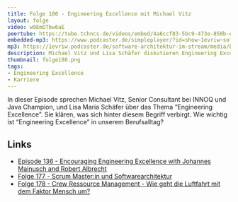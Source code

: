 ```yaml
---
title: Folge 180 - Engineering Excellence mit Michael Vitz
layout: folge
video: w9EmDTbw6aE 
peertube: https://tube.tchncs.de/videos/embed/4a6ccf83-5bc9-473e-850b-ebfb9c164a10
embedded-mp3: https://www.podcaster.de/simpleplayer/?id=show~1evriw~software-architektur-im-stream~pod-e0cc675c80fa969aa48e5df163&v=1694897148
mp3: https://1evriw.podcaster.de/software-architektur-im-stream/media/Engineering_Excellence.mp3
description: Michael Vitz und Lisa Schäfer diskutieren Engineering Excellence
thumbnail: folge180.png
tags:
- Engineering Excellence
- Karriere
---
```


In dieser Episode sprechen Michael Vitz, Senior Consultant bei INNOQ
und Java Champion, und Lisa Maria Schäfer über das Thema “Engineering
Excellence”. Sie klären, was sich hinter diesem Begriff verbirgt. Wie
wichtig ist “Engineering Excellence” in unserem Berufsalltag?

## Links

- [Episode 136 - Encouraging Engineering Excellence with Johannes Mainusch and Robert Albrecht](https://software-architektur.tv/2022/09/30/folge136.html)
- [Folge 177 - Scrum Master:in und Softwarearchitektur](https://software-architektur.tv/2023/08/04/folge177.html)
- [Folge 178 - Crew Ressource Management - Wie geht die Luftfahrt mit dem Faktor Mensch um?](https://software-architektur.tv/2023/08/11/folge178.html)
